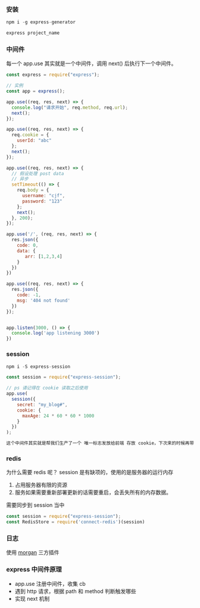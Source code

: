 ### 安装
```js
npm i -g express-generator

express project_name
```

### 中间件

每一个 app.use 其实就是一个中间件，调用 next() 后执行下一个中间件。

```js
const express = require("express");

// 实例
const app = express();

app.use((req, res, next) => {
  console.log("请求开始", req.method, req.url);
  next();
});

app.use((req, res, next) => {
  req.cookie = {
    userId: "abc"
  };
  next();
});

app.use((req, res, next) => {
  // 假设处理 post data
  // 异步
  setTimeout(() => {
    req.body = {
      username: "cjf",
      password: "123"
    };
    next();
  }, 200);
});

app.use('/', (req, res, next) => {
  res.json({
    code: 0,
    data: {
       arr: [1,2,3,4]
    }
  })
})

app.use((req, res, next) => {
  res.json({
    code: -1,
    msg: '404 not found'
  })
});


app.listen(3000, () => {
  console.log('app listening 3000')
})
```



### session

```js
npm i -S express-session

const session = require("express-session");

// ps 请记得在 cookie 读取之后使用
app.use(
  session({
    secret: "my_blog#",
    cookie: {
      maxAge: 24 * 60 * 60 * 1000
    }
  })
);

这个中间件其实就是帮我们生产了一个 唯一标志发放给前端 存放 cookie，下次来的时候再带上就能标志处用户了。
```


### redis

为什么需要 redis 呢？ session 是有缺项的，使用的是服务器的运行内存

1. 占用服务器有限的资源
2. 服务如果需要重新部署更新的话需要重启，会丢失所有的内存数据。


需要同步到 session 当中

```js
const session = require("express-session");
const RedisStore = require('connect-redis')(session)

```


### 日志

使用 [morgan](https://github.com/expressjs/morgan) 三方插件


### express 中间件原理

- app.use 注册中间件，收集 cb
- 遇到 http 请求，根据 path 和 method 判断触发哪些
- 实现 next 机制